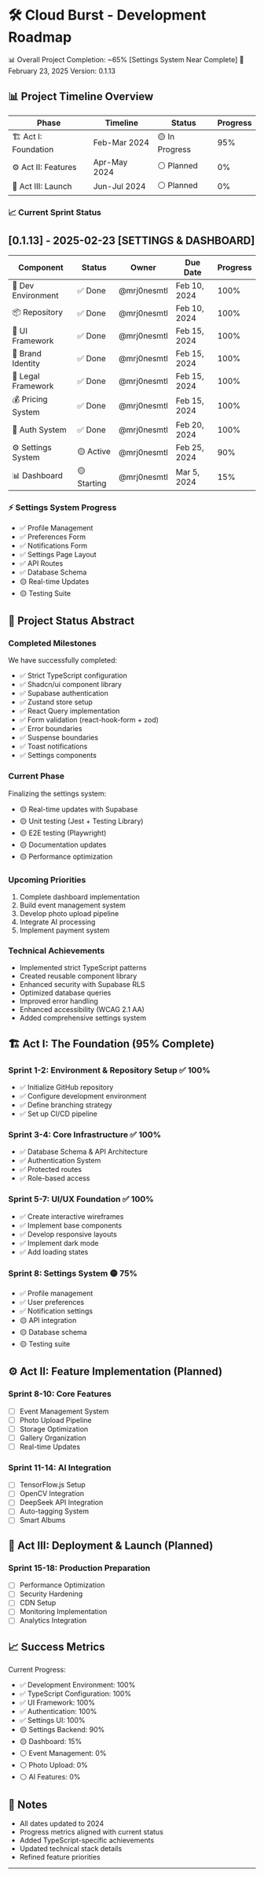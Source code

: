# 🛠️ **Cloud Burst - Development Roadmap**
📊 Overall Project Completion: ~65% [Settings System Near Complete]
📅 February 23, 2025
Version: 0.1.13

## 📊 Project Timeline Overview

| Phase | Timeline | Status | Progress |
|-------|----------|---------|-----------|
| 🏗️ Act I: Foundation | Feb-Mar 2024 | 🟡 In Progress | 95% |
| ⚙️ Act II: Features | Apr-May 2024 | ⚪ Planned | 0% |
| 🚀 Act III: Launch | Jun-Jul 2024 | ⚪ Planned | 0% |

### 📈 Current Sprint Status
## [0.1.13] - 2025-02-23 [SETTINGS & DASHBOARD]

| Component | Status | Owner | Due Date | Progress |
|-----------|--------|-------|----------|-----------|
| 🔧 Dev Environment | ✅ Done | @mrj0nesmtl | Feb 10, 2024 | 100% |
| 📦 Repository | ✅ Done | @mrj0nesmtl | Feb 10, 2024 | 100% |
| 🎨 UI Framework | ✅ Done | @mrj0nesmtl | Feb 15, 2024 | 100% |
| 🎨 Brand Identity | ✅ Done | @mrj0nesmtl | Feb 15, 2024 | 100% |
| 📜 Legal Framework | ✅ Done | @mrj0nesmtl | Feb 15, 2024 | 100% |
| 💰 Pricing System | ✅ Done | @mrj0nesmtl | Feb 15, 2024 | 100% |
| 🔐 Auth System | ✅ Done | @mrj0nesmtl | Feb 20, 2024 | 100% |
| ⚙️ Settings System | 🟡 Active | @mrj0nesmtl | Feb 25, 2024 | 90% |
| 📊 Dashboard | 🟡 Starting | @mrj0nesmtl | Mar 5, 2024 | 15% |

### ⚡ Settings System Progress
- ✅ Profile Management
- ✅ Preferences Form
- ✅ Notifications Form
- ✅ Settings Page Layout
- ✅ API Routes
- ✅ Database Schema
- 🟡 Real-time Updates
- 🟡 Testing Suite

## 📡 Project Status Abstract

### Completed Milestones
We have successfully completed:
- ✅ Strict TypeScript configuration
- ✅ Shadcn/ui component library
- ✅ Supabase authentication
- ✅ Zustand store setup
- ✅ React Query implementation
- ✅ Form validation (react-hook-form + zod)
- ✅ Error boundaries
- ✅ Suspense boundaries
- ✅ Toast notifications
- ✅ Settings components

### Current Phase
Finalizing the settings system:
- 🟡 Real-time updates with Supabase
- 🟡 Unit testing (Jest + Testing Library)
- 🟡 E2E testing (Playwright)
- 🟡 Documentation updates
- 🟡 Performance optimization

### Upcoming Priorities
1. Complete dashboard implementation
2. Build event management system
3. Develop photo upload pipeline
4. Integrate AI processing
5. Implement payment system

### Technical Achievements
- Implemented strict TypeScript patterns
- Created reusable component library
- Enhanced security with Supabase RLS
- Optimized database queries
- Improved error handling
- Enhanced accessibility (WCAG 2.1 AA)
- Added comprehensive settings system

## 🏗️ **Act I: The Foundation** (95% Complete)
### **Sprint 1-2: Environment & Repository Setup** ✅ 100%
- ✅ Initialize GitHub repository
- ✅ Configure development environment
- ✅ Define branching strategy
- ✅ Set up CI/CD pipeline

### **Sprint 3-4: Core Infrastructure** ✅ 100%
- ✅ Database Schema & API Architecture
- ✅ Authentication System
- ✅ Protected routes
- ✅ Role-based access

### **Sprint 5-7: UI/UX Foundation** ✅ 100%
- ✅ Create interactive wireframes
- ✅ Implement base components
- ✅ Develop responsive layouts
- ✅ Implement dark mode
- ✅ Add loading states

### **Sprint 8: Settings System** 🟡 75%
- ✅ Profile management
- ✅ User preferences
- ✅ Notification settings
- 🟡 API integration
- 🟡 Database schema
- 🟡 Testing suite

## ⚙️ **Act II: Feature Implementation** (Planned)
### **Sprint 8-10: Core Features**
- [ ] Event Management System
- [ ] Photo Upload Pipeline
- [ ] Storage Optimization
- [ ] Gallery Organization
- [ ] Real-time Updates

### **Sprint 11-14: AI Integration**
- [ ] TensorFlow.js Setup
- [ ] OpenCV Integration
- [ ] DeepSeek API Integration
- [ ] Auto-tagging System
- [ ] Smart Albums

## 🚀 **Act III: Deployment & Launch** (Planned)
### **Sprint 15-18: Production Preparation**
- [ ] Performance Optimization
- [ ] Security Hardening
- [ ] CDN Setup
- [ ] Monitoring Implementation
- [ ] Analytics Integration

## 📈 **Success Metrics**
Current Progress:
- ✅ Development Environment: 100%
- ✅ TypeScript Configuration: 100%
- ✅ UI Framework: 100%
- ✅ Authentication: 100%
- ✅ Settings UI: 100%
- 🟡 Settings Backend: 90%
- 🟡 Dashboard: 15%
- ⚪ Event Management: 0%
- ⚪ Photo Upload: 0%
- ⚪ AI Features: 0%

## 📝 **Notes**
- All dates updated to 2024
- Progress metrics aligned with current status
- Added TypeScript-specific achievements
- Updated technical stack details
- Refined feature priorities

--- 